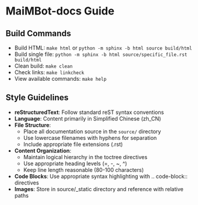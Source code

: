 # MaiMBot-docs Guide

## Build Commands
- Build HTML: `make html` or `python -m sphinx -b html source build/html`
- Build single file: `python -m sphinx -b html source/specific_file.rst build/html`
- Clean build: `make clean`
- Check links: `make linkcheck`
- View available commands: `make help`

## Style Guidelines
- **reStructuredText**: Follow standard reST syntax conventions
- **Language**: Content primarily in Simplified Chinese (zh_CN)
- **File Structure**: 
  - Place all documentation source in the `source/` directory
  - Use lowercase filenames with hyphens for separation
  - Include appropriate file extensions (.rst)
- **Content Organization**:
  - Maintain logical hierarchy in the toctree directives
  - Use appropriate heading levels (=, -, ~, ^)
  - Keep line length reasonable (80-100 characters)
- **Code Blocks**: Use appropriate syntax highlighting with .. code-block:: directives
- **Images**: Store in source/_static directory and reference with relative paths